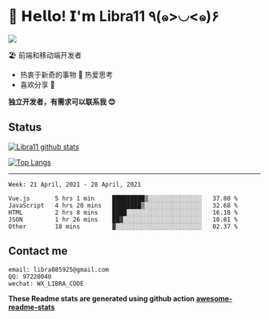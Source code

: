# 🥳 𝗛𝗲𝗹𝗹𝗼! 𝗜'𝗺 Libra11 ٩(๑>◡<๑)۶

[![](https://img.shields.io/badge/-@Libra11-%23181717?style=flat-square&logo=github)](https://github.com/Libra11)

🏖 前端和移动端开发者

- 热衷于新奇的事物 🤩 热爱思考
- 喜欢分享 🧐

**独立开发者，有需求可以联系我 😊**

## Status

[![Libra11 github stats](https://github-readme-stats.vercel.app/api?username=Libra11&count_private=true&show_icons=true&theme=radical)](https://github.com/Libra11)

[![Top Langs](https://github-readme-stats.vercel.app/api/top-langs/?username=Libra11&theme=radical)](https://github.com/Libra11)

---

<!--START_SECTION:waka-->
```text
Week: 21 April, 2021 - 28 April, 2021

Vue.js       5 hrs 1 min     █████████▒░░░░░░░░░░░░░░░   37.80 % 
JavaScript   4 hrs 20 mins   ████████▒░░░░░░░░░░░░░░░░   32.68 % 
HTML         2 hrs 8 mins    ████░░░░░░░░░░░░░░░░░░░░░   16.18 % 
JSON         1 hr 26 mins    ██▓░░░░░░░░░░░░░░░░░░░░░░   10.81 % 
Other        18 mins         ▓░░░░░░░░░░░░░░░░░░░░░░░░   02.37 % 
```
<!--END_SECTION:waka-->

## Contact me

```text
email: libra085925@gmail.com
QQ: 97220040
wechat: WX_LIBRA_CODE
```

**These Readme stats are generated using github action [awesome-readme-stats](https://github.com/anmol098/waka-readme-stats)**
